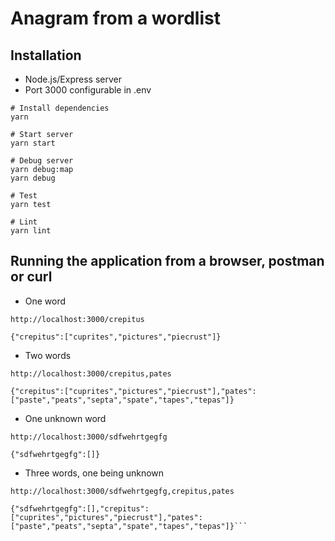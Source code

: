 # Anagram from a wordlist

## Installation

- Node.js/Express server
- Port 3000 configurable in .env

```
# Install dependencies
yarn

# Start server
yarn start

# Debug server
yarn debug:map
yarn debug

# Test
yarn test

# Lint
yarn lint
```

## Running the application from a browser, postman or curl

- One word
```
http://localhost:3000/crepitus

{"crepitus":["cuprites","pictures","piecrust"]}
```

- Two words
```
http://localhost:3000/crepitus,pates

{"crepitus":["cuprites","pictures","piecrust"],"pates":["paste","peats","septa","spate","tapes","tepas"]}
```

- One unknown word
```
http://localhost:3000/sdfwehrtgegfg

{"sdfwehrtgegfg":[]}
```

- Three words, one being unknown
```
http://localhost:3000/sdfwehrtgegfg,crepitus,pates

{"sdfwehrtgegfg":[],"crepitus":["cuprites","pictures","piecrust"],"pates":["paste","peats","septa","spate","tapes","tepas"]}```

